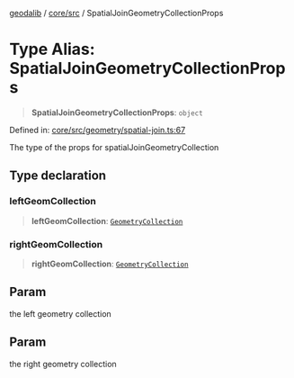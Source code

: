 [geodalib](../../../modules.md) / [core/src](../index.md) / SpatialJoinGeometryCollectionProps

# Type Alias: SpatialJoinGeometryCollectionProps

> **SpatialJoinGeometryCollectionProps**: `object`

Defined in: [core/src/geometry/spatial-join.ts:67](https://github.com/GeoDaCenter/geoda-lib/blob/dd0b55e88e7fa62fd12212664ac5233e391d8b71/js/packages/core/src/geometry/spatial-join.ts#L67)

The type of the props for spatialJoinGeometryCollection

## Type declaration

### leftGeomCollection

> **leftGeomCollection**: [`GeometryCollection`](../classes/GeometryCollection.md)

### rightGeomCollection

> **rightGeomCollection**: [`GeometryCollection`](../classes/GeometryCollection.md)

## Param

the left geometry collection

## Param

the right geometry collection
